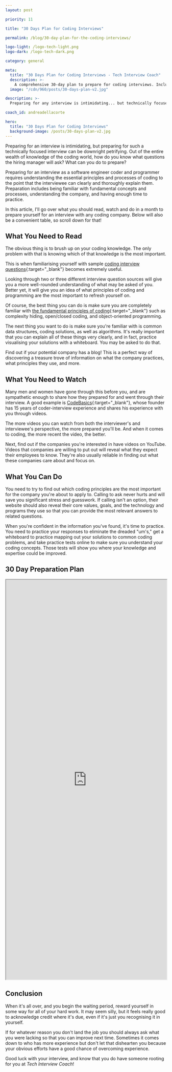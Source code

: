 ```yaml
---
layout: post

priority: 11

title: "30 Days Plan for Coding Interviews"

permalink: /blog/30-day-plan-for-the-coding-interviews/

logo-light: /logo-tech-light.png
logo-dark: /logo-tech-dark.png

category: general

meta:
  title: "30 Days Plan for Coding Interviews - Tech Interview Coach"
  description: >-
    A comprehensive 30-day plan to prepare for coding interviews. Includes resources to read, watch, and practice, along with a detailed schedule.
  image: "/cdn/960/posts/30-days-plan-v2.jpg"

description: >-
  Preparing for any interview is intimidating... but technically focused interview can be downright petrifying! Here is a step by step plan to be fully prepared.

coach_id: andreadellacorte

hero:
  title: "30 Days Plan for Coding Interviews"
  background-image: /posts/30-days-plan-v2.jpg
---
```


Preparing for an interview is intimidating, but preparing for such a technically focused interview can be downright petrifying. Out of the entire wealth of knowledge of the coding world, how do you know what questions the hiring manager will ask? What can you do to prepare?

Preparing for an interview as a software engineer coder and programmer requires understanding the essential principles and processes of coding to the point that the interviewee can clearly and thoroughly explain them. Preparation includes being familiar with fundamental concepts and processes, understanding the company, and having enough time to practice.

In this article, I'll go over what you should read, watch and do in a month to prepare yourself for an interview with any coding company. Below will also be a convenient table, so scroll down for that!

## What You Need to Read

The obvious thing is to brush up on your coding knowledge. The only problem with that is knowing which of that knowledge is the most important.

This is when familiarising yourself with sample [coding interview questions](https://www.indeed.com/career-advice/interviewing/software-engineer-interview-questions){:target="\_blank"} becomes extremely useful.

Looking through two or three different interview question sources will give you a more well-rounded understanding of what may be asked of you. Better yet, it will give you an idea of what principles of coding and programming are the most important to refresh yourself on.

Of course, the best thing you can do is make sure you are completely familiar with [the fundamental principles of coding](https://www.makeuseof.com/tag/basic-programming-principles/#:~:text=%2010%20Basic%20Programming%20Principles%20Every%20Programmer%20Must,programming%20means%20that%20you%20should%20aim...%20More%20){:target="\_blank"} such as complexity hiding, open/closed coding, and object-oriented programming.

The next thing you want to do is make sure you're familiar with is common data structures, coding solutions, as well as algorithms. It's really important that you can explain all of these things very clearly, and in fact, practice visualising your solutions with a whiteboard. You may be asked to do that.

Find out if your potential company has a blog! This is a perfect way of discovering a treasure trove of information on what the company practices, what principles they use, and more.

## What You Need to Watch

Many men and women have gone through this before you, and are sympathetic enough to share how they prepared for and went through their interview. A good example is [CodeBasics](https://www.youtube.com/watch?v=K_oJLQx2ySY){:target="\_blank"}, whose founder has 15 years of coder-interview experience and shares his experience with you through videos.

The more videos you can watch from both the interviewer's and interviewee's perspective, the more prepared you'll be. And when it comes to coding, the more recent the video, the better.

Next, find out if the companies you're interested in have videos on YouTube. Videos that companies are willing to put out will reveal what they expect their employees to know. They're also usually reliable in finding out what these companies care about and focus on.

## What You Can Do

You need to try to find out which coding principles are the most important for the company you're about to apply to. Calling to ask never hurts and will save you significant stress and guesswork. If calling isn't an option, their website should also reveal their core values, goals, and the technology and programs they use so that you can provide the most relevant answers to related questions.

When you're confident in the information you've found, it's time to practice. You need to practice your responses to eliminate the dreaded "um's," get a whiteboard to practice mapping out your solutions to common coding problems, and take practice tests online to make sure you understand your coding concepts. Those tests will show you where your knowledge and expertise could be improved.

## 30 Day Preparation Plan

<iframe width='100%' height='1250' src="https://docs.google.com/spreadsheets/d/e/2PACX-1vTQ5gmlVU10UJRKpH9VPw56_AS8SbcdQU-Imvr_ElU_5NNUUMOwZ5pO0oT1_wuNY7ZEkN5XuS-1RiyN/pubhtml?gid=0&amp;single=true&amp;widget=true&amp;headers=false"></iframe>

## Conclusion

When it's all over, and you begin the waiting period, reward yourself in some way for all of your hard work. It may seem silly, but it feels really good to acknowledge credit where it's due, even if it's just you recognising it in yourself.

If for whatever reason you don't land the job you should always ask what you were lacking so that you can improve next time. Sometimes it comes down to who has more experience but don't let that dishearten you because your obvious efforts have a good chance of overcoming experience.

Good luck with your interview, and know that you do have someone rooting for you at *Tech Interview Coach*!
